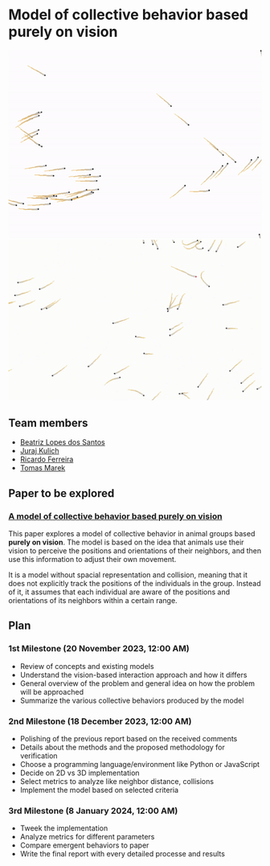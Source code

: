 # Model of collective behavior based purely on vision
![Simulation](images/simulation.gif)
![Simulation with predator](images/predator.gif)

## Team members
- [Beatriz Lopes dos Santos](https://github.com/beatrizlopesdossantos)
- [Juraj Kulich](https://github.com/jurajkulich)
- [Ricardo Ferreira](https://github.com/rickyfer305)
- [Tomas Marek](https://github.com/realkuresryzi)

## Paper to be explored
### [A model of collective behavior based purely on vision](https://www.science.org/doi/10.1126/sciadv.aay0792)

This paper explores a model of collective behavior in animal groups based **purely on vision**. The model is based on the idea that animals use their vision to perceive the positions and orientations of their neighbors, and then use this information to adjust their own movement.

It is a model without spacial representation and collision, meaning that it does not explicitly track the positions of the individuals in the group. Instead of it, it assumes that each individual are aware of the positions and orientations of its neighbors within a certain range.

## Plan
### 1st Milestone (20 November 2023, 12:00 AM)
- Review of concepts and existing models
- Understand the vision-based interaction approach and how it differs
- General overview of the problem and general idea on how the problem will be approached
- Summarize the various collective behaviors produced by the model

### 2nd Milestone (18 December 2023, 12:00 AM)
- Polishing of the previous report based on the received comments
- Details about the methods and the proposed methodology for verification
- Choose a programming language/environment like Python or JavaScript
- Decide on 2D vs 3D implementation
- Select metrics to analyze like neighbor distance, collisions
- Implement the model based on selected criteria

### 3rd Milestone (8 January 2024, 12:00 AM)
- Tweek the implementation
- Analyze metrics for different parameters
- Compare emergent behaviors to paper
- Write the final report with every detailed processe and results